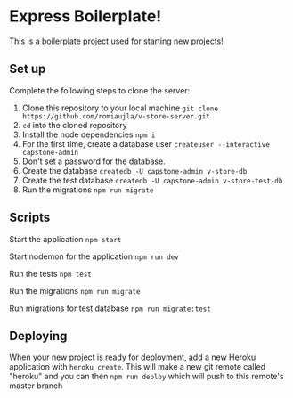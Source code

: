 # Express Boilerplate!

This is a boilerplate project used for starting new projects!

## Set up

Complete the following steps to clone the server:

1. Clone this repository to your local machine `git clone https://github.com/romiaujla/v-store-server.git`
2. `cd` into the cloned repository
4. Install the node dependencies `npm i`
5. For the first time, create a database user `createuser --interactive capstone-admin`
6. Don't set a password for the database.
7. Create the database `createdb -U capstone-admin v-store-db`
8. Create the test database `createdb -U capstone-admin v-store-test-db`
9. Run the migrations `npm run migrate`



## Scripts

Start the application `npm start`

Start nodemon for the application `npm run dev`

Run the tests `npm test`

Run the migrations `npm run migrate`

Run migrations for test database `npm run migrate:test`

## Deploying

When your new project is ready for deployment, add a new Heroku application with `heroku create`. This will make a new git remote called "heroku" and you can then `npm run deploy` which will push to this remote's master branch
